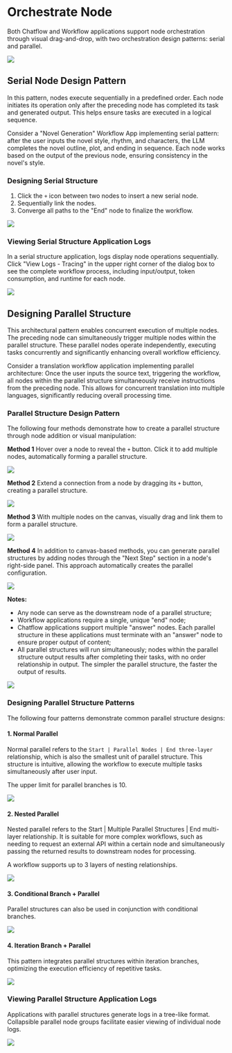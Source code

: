 # Orchestrate Node

Both Chatflow and Workflow applications support node orchestration through visual drag-and-drop, with two orchestration design patterns: serial and parallel.

![](https://assets-docs.dify.ai/dify-enterprise-mintlify/en/guides/workflow/3984e13db72e2bd19870f5764ec000cf.jpeg)

## Serial Node Design Pattern

In this pattern, nodes execute sequentially in a predefined order. Each node initiates its operation only after the preceding node has completed its task and generated output. This helps ensure tasks are executed in a logical sequence.

Consider a "Novel Generation" Workflow App implementing serial pattern: after the user inputs the novel style, rhythm, and characters, the LLM completes the novel outline, plot, and ending in sequence. Each node works based on the output of the previous node, ensuring consistency in the novel's style.

### Designing Serial Structure

1. Click the `+` icon between two nodes to insert a new serial node.
2. Sequentially link the nodes.
3. Converge all paths to the "End" node to finalize the workflow.

![](https://assets-docs.dify.ai/dify-enterprise-mintlify/en/guides/workflow/e8e884e146994b5f95cb16ec31cdd81b.png)

### Viewing Serial Structure Application Logs

In a serial structure application, logs display node operations sequentially. Click "View Logs - Tracing" in the upper right corner of the dialog box to see the complete workflow process, including input/output, token consumption, and runtime for each node.

![](https://assets-docs.dify.ai/dify-enterprise-mintlify/en/guides/workflow/1707ee3651f154fcb90c882a2aeab6e9.png)

## Designing Parallel Structure

This architectural pattern enables concurrent execution of multiple nodes. The preceding node can simultaneously trigger multiple nodes within the parallel structure. These parallel nodes operate independently, executing tasks concurrently and significantly enhancing overall workflow efficiency.

Consider a translation workflow application implementing parallel architecture: Once the user inputs the source text, triggering the workflow, all nodes within the parallel structure simultaneously receive instructions from the preceding node. This allows for concurrent translation into multiple languages, significantly reducing overall processing time.

### Parallel Structure Design Pattern

The following four methods demonstrate how to create a parallel structure through node addition or visual manipulation:

**Method 1** Hover over a node to reveal the `+` button. Click it to add multiple nodes, automatically forming a parallel structure.

![](https://assets-docs.dify.ai/dify-enterprise-mintlify/en/guides/workflow/b93ff4b81f2a5526a8787aa1e9fb314d.png)

**Method 2** Extend a connection from a node by dragging its `+` button, creating a parallel structure.

![](https://assets-docs.dify.ai/dify-enterprise-mintlify/en/guides/workflow/8deebdb38e3848966ed667e6ed97bdce.png)

**Method 3** With multiple nodes on the canvas, visually drag and link them to form a parallel structure.

![](https://assets-docs.dify.ai/dify-enterprise-mintlify/en/guides/workflow/3997bca0f5efa1a3c4a214dbe3ed1f0c.png)

**Method 4** In addition to canvas-based methods, you can generate parallel structures by adding nodes through the "Next Step" section in a node's right-side panel. This approach automatically creates the parallel configuration.

![](../../../img/orchestrate-node-parallel-design-method-4.jpeg)

**Notes:**

* Any node can serve as the downstream node of a parallel structure;
* Workflow applications require a single, unique "end" node;
* Chatflow applications support multiple "answer" nodes. Each parallel structure in these applications must terminate with an "answer" node to ensure proper output of content;
* All parallel structures will run simultaneously; nodes within the parallel structure output results after completing their tasks, with no order relationship in output. The simpler the parallel structure, the faster the output of results.

![](https://assets-docs.dify.ai/dify-enterprise-mintlify/en/guides/workflow/1d0884e4c9bfa548d84849871719d646.png)

### Designing Parallel Structure Patterns

The following four patterns demonstrate common parallel structure designs:

#### 1. Normal Parallel

Normal parallel refers to the `Start | Parallel Nodes | End three-layer` relationship, which is also the smallest unit of parallel structure. This structure is intuitive, allowing the workflow to execute multiple tasks simultaneously after user input.

The upper limit for parallel branches is 10.

![](https://assets-docs.dify.ai/dify-enterprise-mintlify/en/guides/workflow/5ba85864454880561ec95a37db382f20.png)

#### 2. Nested Parallel

Nested parallel refers to the Start | Multiple Parallel Structures | End multi-layer relationship. It is suitable for more complex workflows, such as needing to request an external API within a certain node and simultaneously passing the returned results to downstream nodes for processing.

A workflow supports up to 3 layers of nesting relationships.

![](https://assets-docs.dify.ai/dify-enterprise-mintlify/en/guides/workflow/036f9fcfb1d0f8dedbd34e90ebb64c29.png)

#### 3. Conditional Branch + Parallel

Parallel structures can also be used in conjunction with conditional branches.

![](https://assets-docs.dify.ai/dify-enterprise-mintlify/en/guides/workflow/d28637a39327032fa333fd49b9dd2e73.png)

#### 4. Iteration Branch + Parallel

This pattern integrates parallel structures within iteration branches, optimizing the execution efficiency of repetitive tasks.

![](https://assets-docs.dify.ai/dify-enterprise-mintlify/en/guides/workflow/bc06917031cf52c2e3d8cf9fe8a8dc8b.png)

### Viewing Parallel Structure Application Logs

Applications with parallel structures generate logs in a tree-like format. Collapsible parallel node groups facilitate easier viewing of individual node logs.

![](https://assets-docs.dify.ai/dify-enterprise-mintlify/en/guides/workflow/ad6acb838b58d2e0c8f99669b24aa20d.png)

